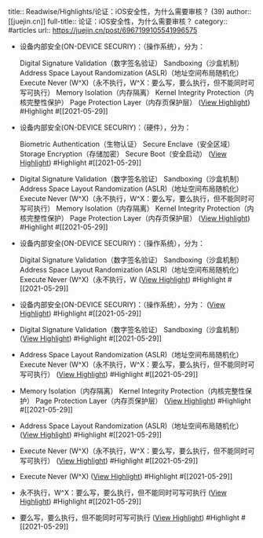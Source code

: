 title:: Readwise/Highlights/论证：iOS安全性，为什么需要审核？ (39)
author:: [[juejin.cn]]
full-title:: 论证：iOS安全性，为什么需要审核？
category:: #articles
url:: https://juejin.cn/post/6967199105541996575

- 设备内部安全(ON-DEVICE SECURIY)：（操作系统），分为：
  
  Digital Signature Validation（数字签名验证）
  Sandboxing（沙盒机制）
  Address Space Layout Randomization (ASLR)（地址空间布局随机化）
  Execute Never (W^X)（永不执行，W^X：要么写，要么执行，但不能同时可写可执行）
  Memory Isolation（内存隔离）
  Kernel Integrity Protection（内核完整性保护）
  Page Protection Layer（内存页保护层） ([View Highlight](https://instapaper.com/read/1415781207/16524892)) #Highlight #[[2021-05-29]]
- 设备内部安全(ON-DEVICE SECURIY)：（硬件），分为：
  
  Biometric Authentication（生物认证）
  Secure Enclave（安全区域）
  Storage Encryption（存储加密）
  Secure Boot（安全启动） ([View Highlight](https://instapaper.com/read/1415781207/16524893)) #Highlight #[[2021-05-29]]
- Digital Signature Validation（数字签名验证）
  Sandboxing（沙盒机制）
  Address Space Layout Randomization (ASLR)（地址空间布局随机化）
  Execute Never (W^X)（永不执行，W^X：要么写，要么执行，但不能同时可写可执行）
  Memory Isolation（内存隔离）
  Kernel Integrity Protection（内核完整性保护）
  Page Protection Layer（内存页保护层） ([View Highlight](https://instapaper.com/read/1415781207/16524897)) #Highlight #[[2021-05-29]]
- 设备内部安全(ON-DEVICE SECURIY)：（操作系统），分为：
  
  Digital Signature Validation（数字签名验证）
  Sandboxing（沙盒机制）
  Address Space Layout Randomization (ASLR)（地址空间布局随机化）
  Execute Never (W^X)（永不执行，W ([View Highlight](https://instapaper.com/read/1415781207/16524899)) #Highlight #[[2021-05-29]]
- 设备内部安全(ON-DEVICE SECURIY)：（操作系统），分为： ([View Highlight](https://instapaper.com/read/1415781207/16524904)) #Highlight #[[2021-05-29]]
- Digital Signature Validation（数字签名验证）
  Sandboxing（沙盒机制） ([View Highlight](https://instapaper.com/read/1415781207/16524906)) #Highlight #[[2021-05-29]]
- Address Space Layout Randomization (ASLR)（地址空间布局随机化）
  Execute Never (W^X)（永不执行，W^X：要么写，要么执行，但不能同时可写可执行） ([View Highlight](https://instapaper.com/read/1415781207/16524908)) #Highlight #[[2021-05-29]]
- Memory Isolation（内存隔离）
  Kernel Integrity Protection（内核完整性保护）
  Page Protection Layer（内存页保护层） ([View Highlight](https://instapaper.com/read/1415781207/16524909)) #Highlight #[[2021-05-29]]
- Address Space Layout Randomization (ASLR)（地址空间布局随机化） ([View Highlight](https://instapaper.com/read/1415781207/16524910)) #Highlight #[[2021-05-29]]
- Execute Never (W^X)（永不执行，W^X：要么写，要么执行，但不能同时可写可执行） ([View Highlight](https://instapaper.com/read/1415781207/16524913)) #Highlight #[[2021-05-29]]
- Execute Never (W^X) ([View Highlight](https://instapaper.com/read/1415781207/16524914)) #Highlight #[[2021-05-29]]
- 永不执行，W^X：要么写，要么执行，但不能同时可写可执行 ([View Highlight](https://instapaper.com/read/1415781207/16524915)) #Highlight #[[2021-05-29]]
- 要么写，要么执行，但不能同时可写可执行 ([View Highlight](https://instapaper.com/read/1415781207/16524917)) #Highlight #[[2021-05-29]]